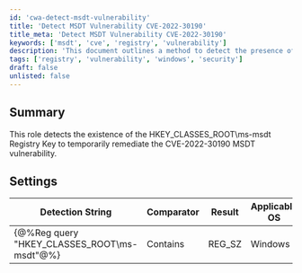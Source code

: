 ```yaml
---
id: 'cwa-detect-msdt-vulnerability'
title: 'Detect MSDT Vulnerability CVE-2022-30190'
title_meta: 'Detect MSDT Vulnerability CVE-2022-30190'
keywords: ['msdt', 'cve', 'registry', 'vulnerability']
description: 'This document outlines a method to detect the presence of the HKEY_CLASSES_ROOT\\ms-msdt Registry Key, which is crucial for temporarily remediating the CVE-2022-30190 MSDT vulnerability on Windows systems.'
tags: ['registry', 'vulnerability', 'windows', 'security']
draft: false
unlisted: false
---
```

## Summary

This role detects the existence of the HKEY_CLASSES_ROOT\ms-msdt Registry Key to temporarily remediate the CVE-2022-30190 MSDT vulnerability.

## Settings

| Detection String                          | Comparator | Result  | Applicable OS |
|-------------------------------------------|------------|---------|----------------|
| {@%Reg query "HKEY_CLASSES_ROOT\ms-msdt"@%} | Contains   | REG_SZ  | Windows        |


